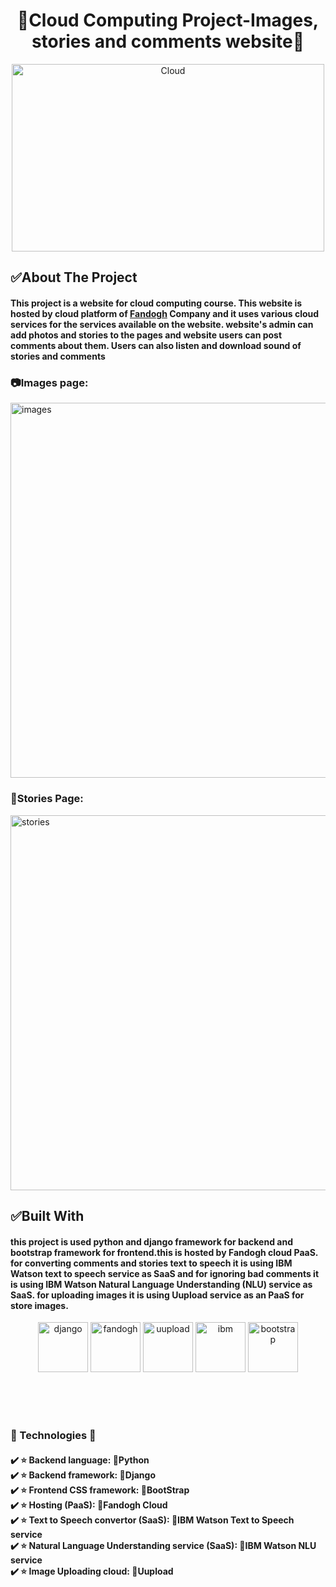 
<h1 align="center" >🌟Cloud Computing Project-Images, stories and comments website🌟</h1>

<p align="center"  >  
  <img src="https://images.squarespace-cdn.com/content/v1/5e9e61184a2e5f4b613d5853/1589203361327-OKGR7H58GGGLKW4K1EY1/CC.gif" alt="Cloud" width="500" height="300">
  </p>



## ✅About The Project
<h4 align="left" > This project is a website for cloud computing course. This website is hosted by cloud platform of   <a href="https://www.fandogh.cloud/"> Fandogh</a> Company and it uses various cloud services for the services available on the website. website's admin can add photos and stories to the pages and website users can post comments about them. Users can also listen and download sound of stories and comments </h4>
<p align="center" >
  <h3>📷Images page:</h3>
  <img src="https://s4.uupload.ir/files/image_59pm.jpg" alt="images" width="800" height="600">
  <h3>📃Stories Page:</h3>
  <img src="https://s4.uupload.ir/files/storie_b8xl.jpg" alt="stories" width="800" height="600">
</p>

## ✅Built With
<h4> this project is used python and django framework for backend and bootstrap framework for frontend.this is hosted by Fandogh cloud PaaS. for converting comments and stories text to speech it is using IBM Watson text to speech service as SaaS and for ignoring bad comments it is using IBM Watson Natural Language Understanding (NLU) service as SaaS. for uploading images it is using Uupload service as an PaaS for store images.
  </h4>
<p align="center" > 
  <img src="https://styles.redditmedia.com/t5_2qh4v/styles/communityIcon_r1rcce3bp1241.png" alt="django" width="80" height="80">  
  <img src="https://s4.uupload.ir/files/fandogh_ipp1.jpg" alt="fandogh" width="80" height="80">  
  <img src="https://uupload.ir/css/images/logo3.png" alt="uupload" width="80" height="80">  
  <img src="https://s4.uupload.ir/files/ibmw_nstn.jpg" alt="ibm" width="80" height="80">   
  <img src="http://ajeetprofile.in/img/icons/skills_icons/bootstrap.jpg" alt="bootstrap" width="80" height="80">
</p>
<br/><br/><br/> 
<h3>
  🌟 Technologies 🌟
  </h3>
<h4>
  ✔️ ⭐ Backend language: 🐍Python <br/>
  ✔️ ⭐ Backend framework: 🔧Django<br/>
  ✔️ ⭐ Frontend CSS framework: 🎨BootStrap<br/>
  ✔️ ⭐ Hosting (PaaS): 🌰Fandogh Cloud<br/>
  ✔️ ⭐ Text to Speech convertor (SaaS): 📢IBM Watson Text to Speech service<br/>
  ✔️ ⭐ Natural Language Understanding service (SaaS): 🔎IBM Watson NLU service<br/>
  ✔️ ⭐ Image Uploading cloud: 📁Uupload<br/>
  </h4>






